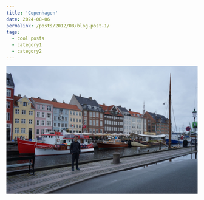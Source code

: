 ```yaml
---
title: 'Copenhagen'
date: 2024-08-06
permalink: /posts/2012/08/blog-post-1/
tags:
  - cool posts
  - category1
  - category2
---
```

![Photo](https://github.com/llyuan1994/academicpages.github.io/blob/master/images/Copenhagen.png)
